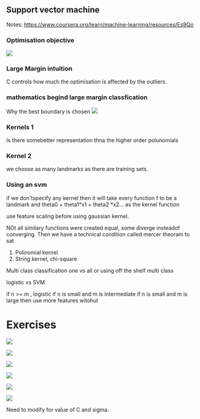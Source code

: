 ## Support vector machine
Notes: https://www.coursera.org/learn/machine-learning/resources/Es9Qo

### Optimisation objective

![](svm.png)

### Large Margin intuition

C controls how much the optimisation is affected by the outliers.

### mathematics begind large margin classfication

Why the best boundary is chosen
![](decision_boundary.png)

### Kernels 1

Is there somebetter representation thna the higher order polunomials

### Kernel 2

we choose as many landmarks as there are training sets.

### Using an svm

if we don'tspecify any kernel then it will take every function f to be a landmark and theta0 + theta1*x1 + theta2 *x2... as the kernel function

use feature scaling before using gaussian kernel.

NOt all similary functions were created equal, some diverge insteadof converging. Then we have a technical condition called mercer theoram to sat

1. Polinomial kernel.
2. String kernel, chi-square

Multi class classification
one vs all or using off the shelf multi class

logistic vs SVM

if n >= m , logistic
if n is small and m is intermediate
if n is small and m is large then use more features witohut


# Exercises

![](dataset.png)

![](affect_of_c.png)

![](dataset2.png)

![](decision_boundary_d2.gif)

![](dataset3.png)

![](decision_boundary_d3.png)

Need to modify for value of C and sigma.